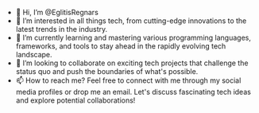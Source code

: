 - 👋 Hi, I’m @EglitisRegnars
- 👀 I’m interested in all things tech, from cutting-edge innovations to the latest trends in the industry.
- 🌱 I’m currently learning and mastering various programming languages, frameworks, and tools to stay ahead in the rapidly evolving tech landscape.
- 💞️ I’m looking to collaborate on exciting tech projects that challenge the status quo and push the boundaries of what's possible.
- 📫 How to reach me? Feel free to connect with me through my social media profiles or drop me an email. Let's discuss fascinating tech ideas and explore potential collaborations!

<!---
EglitisRegnars/EglitisRegnars is a ✨ special ✨ repository because its `README.md` (this file) appears on your GitHub profile.
You can click the Preview link to take a look at your changes.
--->
